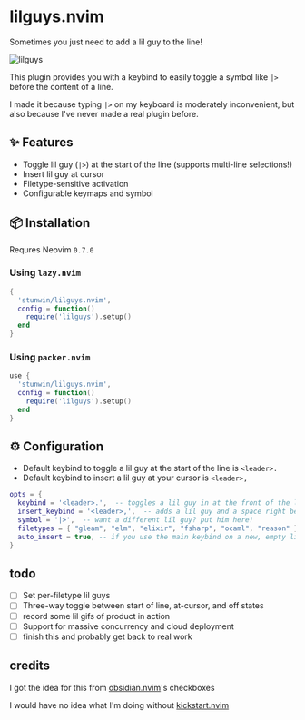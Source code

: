 # lilguys.nvim

Sometimes you just need to add a lil guy to the line!

![lilguys](https://s4.gifyu.com/images/bLJaL.gif)

This plugin provides you with a keybind to easily toggle a symbol like `|>` before the content of a line.

I made it because typing `|>` on my keyboard is moderately inconvenient, but also because I've never made a real plugin before.

## ✨ Features

- Toggle lil guy (`|>`) at the start of the line (supports multi-line selections!)
- Insert lil guy at cursor
- Filetype-sensitive activation
- Configurable keymaps and symbol

## 📦 Installation

Requres Neovim `0.7.0`

### Using `lazy.nvim`

```lua
{
  'stunwin/lilguys.nvim',
  config = function()
    require('lilguys').setup()
  end
}
```

### Using `packer.nvim`

```lua
use {
  'stunwin/lilguys.nvim',
  config = function()
    require('lilguys').setup()
  end
}
```

## ⚙️ Configuration

- Default keybind to toggle a lil guy at the start of the line is `<leader>.`
- Default keybind to insert a lil guy at your cursor is  `<leader>,`

```lua
opts = {
  keybind = '<leader>.',  -- toggles a lil guy in at the front of the line. Respects whitespace.
  insert_keybind = '<leader>,',  -- adds a lil guy and a space right before your curor
  symbol = '|>',  -- want a different lil guy? put him here!
  filetypes = { "gleam", "elm", "elixir", "fsharp", "ocaml", "reason" }, -- your lil guy probably only works in certain files. make sure they're here
  auto_insert = true, -- if you use the main keybind on a new, empty line, this will kick you straight into insert mode... or not!
}
```

## todo

- [ ] Set per-filetype lil guys
- [ ] Three-way toggle between start of line, at-cursor, and off states
- [ ] record some lil gifs of product in action
- [ ] Support for massive concurrency and cloud deployment
- [ ] finish this and probably get back to real work

## credits

I got the idea for this from [obsidian.nvim](https://github.com/epwalsh/obsidian.nvim)'s checkboxes

I would have no idea what I'm doing without [kickstart.nvim](https://github.com/nvim-lua/kickstart.nvim)
